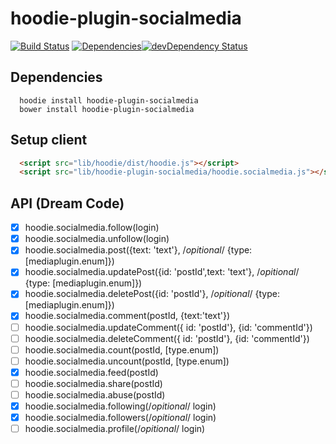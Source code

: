hoodie-plugin-socialmedia
====================
[![Build Status](https://travis-ci.org/goappes/hoodie-plugin-socialmedia.svg?branch=master)](https://travis-ci.org/goappes/hoodie-plugin-socialmedia) [![Dependencies](https://david-dm.org/goappes/hoodie-plugin-socialmedia.png)](https://david-dm.org/goappes/hoodie-plugin-socialmedia)[![devDependency Status](https://david-dm.org/goappes/hoodie-plugin-socialmedia/dev-status.svg)](https://david-dm.org/goappes/hoodie-plugin-socialmedia#info=devDependencies)

## Dependencies
```shell
  hoodie install hoodie-plugin-socialmedia
  bower install hoodie-plugin-socialmedia
```


## Setup client
```html
  <script src="lib/hoodie/dist/hoodie.js"></script>
  <script src="lib/hoodie-plugin-socialmedia/hoodie.socialmedia.js"></script>
```

## API (Dream Code)
-  [x] hoodie.socialmedia.follow(login)
-  [x] hoodie.socialmedia.unfollow(login)
-  [x] hoodie.socialmedia.post({text: 'text'}, /*opitional*/ {type: [mediaplugin.enum]})
-  [x] hoodie.socialmedia.updatePost({id: 'postId',text: 'text'}, /*opitional*/ {type: [mediaplugin.enum]})
-  [x] hoodie.socialmedia.deletePost({id: 'postId'}, /*opitional*/ {type: [mediaplugin.enum]})
-  [x] hoodie.socialmedia.comment(postId, {text:'text'})
-  [ ] hoodie.socialmedia.updateComment({ id: 'postId'}, {id: 'commentId'})
-  [ ] hoodie.socialmedia.deleteComment({ id: 'postId'}, {id: 'commentId'})
-  [ ] hoodie.socialmedia.count(postId, [type.enum]) 
-  [ ] hoodie.socialmedia.uncount(postId, [type.enum])
-  [x] hoodie.socialmedia.feed(postId)
-  [ ] hoodie.socialmedia.share(postId)
-  [ ] hoodie.socialmedia.abuse(postId)
-  [x] hoodie.socialmedia.following(/*opitional*/ login)
-  [x] hoodie.socialmedia.followers(/*opitional*/ login)
-  [ ] hoodie.socialmedia.profile(/*opitional*/ login)
